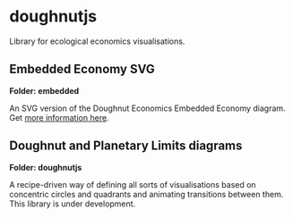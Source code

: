 # doughnutjs
Library for ecological economics visualisations.

## Embedded Economy SVG
**Folder: embedded**

An SVG version of the Doughnut Economics Embedded Economy diagram.
Get [more information here](https://burkmarr.github.io/doughnutjs/embedded).

## Doughnut and Planetary Limits diagrams
**Folder: doughnutjs**

A recipe-driven way of defining all sorts of visualisations based on
concentric circles and quadrants and animating transitions between them.
This library is under development.
